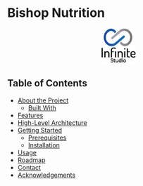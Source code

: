 # Bishop Nutrition

<!-- Team Logo -->

<p align="center">
  <a href="">
    <img src="/images/infinite-studios-logo.png" alt="Team logo" width="80" height="80">
  </a>
</p>

<!-- TABLE OF CONTENTS -->
## Table of Contents

* [About the Project](#about-the-project)
  * [Built With](#built-with)
* [Features](#features)
* [High-Level Architecture](#high-level-architecture)
* [Getting Started](#getting-started)
  * [Prerequisites](#prerequisites)
  * [Installation](#installation)
* [Usage](#usage)
* [Roadmap](#roadmap)
* [Contact](#contact)
* [Acknowledgements](#acknowledgements)
